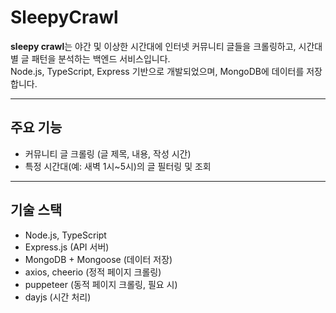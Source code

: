 # SleepyCrawl

**sleepy crawl**는 야간 및 이상한 시간대에 인터넷 커뮤니티 글들을 크롤링하고, 시간대별 글 패턴을 분석하는 백엔드 서비스입니다.  
Node.js, TypeScript, Express 기반으로 개발되었으며, MongoDB에 데이터를 저장합니다.

---

## 주요 기능

- 커뮤니티 글 크롤링 (글 제목, 내용, 작성 시간)
- 특정 시간대(예: 새벽 1시~5시)의 글 필터링 및 조회

---

## 기술 스택

- Node.js, TypeScript
- Express.js (API 서버)
- MongoDB + Mongoose (데이터 저장)
- axios, cheerio (정적 페이지 크롤링)
- puppeteer (동적 페이지 크롤링, 필요 시)
- dayjs (시간 처리)

